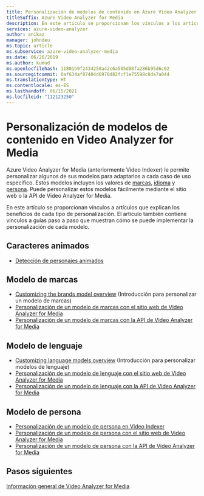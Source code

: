 ```yaml
---
title: Personalización de modelos de contenido en Azure Video Analyzer for Media (anteriormente Video Indexer)
titleSuffix: Azure Video Analyzer for Media
description: En este artículo se proporcionan los vínculos a los artículos conceptuales que explican los beneficios de cada tipo de personalización. Asimismo, este artículo también contiene vínculos a guías prácticas que muestran cómo puede implementar la personalización de cada modelo.
services: azure-video-analyzer
author: anikaz
manager: johndeu
ms.topic: article
ms.subservice: azure-video-analyzer-media
ms.date: 06/26/2019
ms.author: kumud
ms.openlocfilehash: 11801b9f2434250a42c6a505d08fa286b95d6c02
ms.sourcegitcommit: 0af634af87404d6970d82fcf1e75598c8da7a044
ms.translationtype: HT
ms.contentlocale: es-ES
ms.lasthandoff: 06/15/2021
ms.locfileid: "112123250"
---
```

# <a name="customizing-content-models-in-video-analyzer-for-media"></a>Personalización de modelos de contenido en Video Analyzer for Media

Azure Video Analyzer for Media (anteriormente Video Indexer) le permite personalizar algunos de sus modelos para adaptarlos a cada caso de uso específico. Estos modelos incluyen los valores de [marcas](customize-brands-model-overview.md), [idioma](customize-language-model-overview.md) y [persona](customize-person-model-overview.md). Puede personalizar estos modelos fácilmente mediante el sitio web o la API de Video Analyzer for Media.

En este artículo se proporcionan vínculos a artículos que explican los beneficios de cada tipo de personalización. El artículo también contiene vínculos a guías paso a paso que muestran cómo se puede implementar la personalización de cada modelo.

## <a name="animated-characters"></a>Caracteres animados

* [Detección de personajes animados](animated-characters-recognition.md)

## <a name="brands-model"></a>Modelo de marcas

* [Customizing the brands model overview](customize-brands-model-overview.md) (Introducción para personalizar un modelo de marcas)
* [Personalización de un modelo de marcas con el sitio web de Video Analyzer for Media](customize-brands-model-with-website.md)
* [Personalización de un modelo de marcas con la API de Video Analyzer for Media](customize-brands-model-with-api.md)
 
## <a name="language-model"></a>Modelo de lenguaje

* [Customizing language models overview](customize-language-model-overview.md) (Introducción para personalizar modelos de lenguaje)
* [Personalización de un modelo de lenguaje con el sitio web de Video Analyzer for Media](customize-language-model-with-website.md)
* [Personalización de un modelo de lenguaje con la API de Video Analyzer for Media](customize-language-model-with-api.md)
 
## <a name="person-model"></a>Modelo de persona

* [Personalización de un modelo de persona en Video Indexer](customize-person-model-overview.md)
* [Personalización de un modelo de persona con el sitio web de Video Analyzer for Media](customize-person-model-with-website.md)
* [Personalización de un modelo de persona con la API de Video Analyzer for Media](customize-person-model-with-api.md)

## <a name="next-steps"></a>Pasos siguientes

[Información general de Video Analyzer for Media](video-indexer-overview.md)
